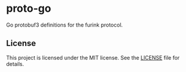 # proto-go

Go protobuf3 definitions for the furink protocol.

## License

This project is licensed under the MIT license. See the [LICENSE](LICENSE) file for details.

